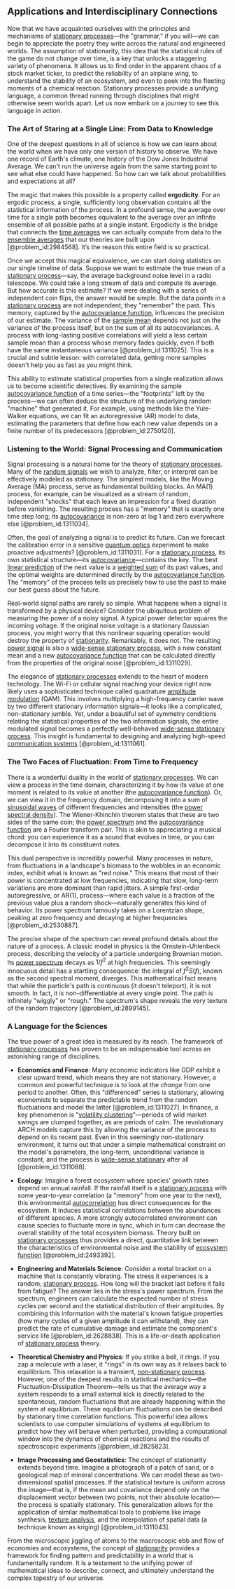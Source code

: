 ## Applications and Interdisciplinary Connections

Now that we have acquainted ourselves with the principles and mechanisms of [stationary processes](@article_id:195636)—the "grammar," if you will—we can begin to appreciate the poetry they write across the natural and engineered worlds. The assumption of stationarity, this idea that the statistical rules of the game do not change over time, is a key that unlocks a staggering variety of phenomena. It allows us to find order in the apparent chaos of a stock market ticker, to predict the reliability of an airplane wing, to understand the stability of an ecosystem, and even to peek into the fleeting moments of a chemical reaction. Stationary processes provide a unifying language, a common thread running through disciplines that might otherwise seem worlds apart. Let us now embark on a journey to see this language in action.

### The Art of Staring at a Single Line: From Data to Knowledge

One of the deepest questions in all of science is how we can learn about the world when we have only one version of history to observe. We have one record of Earth's climate, one history of the Dow Jones Industrial Average. We can't run the universe again from the same starting point to see what else could have happened. So how can we talk about probabilities and expectations at all?

The magic that makes this possible is a property called **ergodicity**. For an ergodic process, a single, sufficiently long observation contains all the statistical information of the process. In a profound sense, the average over time for a single path becomes equivalent to the average over an infinite ensemble of all possible paths at a single instant. Ergodicity is the bridge that connects the [time averages](@article_id:201819) we can actually compute from data to the [ensemble averages](@article_id:197269) that our theories are built upon [@problem_id:2984568]. It’s the reason this entire field is so practical.

Once we accept this magical equivalence, we can start doing statistics on our single timeline of data. Suppose we want to estimate the true mean of a [stationary process](@article_id:147098)—say, the average background noise level in a radio telescope. We could take a long stream of data and compute its average. But how accurate is this estimate? If we were dealing with a series of independent coin flips, the answer would be simple. But the data points in a [stationary process](@article_id:147098) are not independent; they "remember" the past. This memory, captured by the [autocovariance function](@article_id:261620), influences the precision of our estimate. The variance of the [sample mean](@article_id:168755) depends not just on the variance of the process itself, but on the sum of all its autocovariances. A process with long-lasting positive correlations will yield a less certain sample mean than a process whose memory fades quickly, even if both have the same instantaneous variance [@problem_id:1311025]. This is a crucial and subtle lesson: with correlated data, getting more samples doesn't help you as fast as you might think.

This ability to estimate statistical properties from a single realization allows us to become scientific detectives. By examining the sample [autocovariance function](@article_id:261620) of a time series—the "footprints" left by the process—we can often deduce the structure of the underlying random "machine" that generated it. For example, using methods like the Yule-Walker equations, we can fit an autoregressive (AR) model to data, estimating the parameters that define how each new value depends on a finite number of its predecessors [@problem_id:2750120].

### Listening to the World: Signal Processing and Communication

Signal processing is a natural home for the theory of [stationary processes](@article_id:195636). Many of the [random signals](@article_id:262251) we wish to analyze, filter, or interpret can be effectively modeled as stationary. The simplest models, like the Moving Average (MA) process, serve as fundamental building blocks. An MA(1) process, for example, can be visualized as a stream of random, independent "shocks" that each leave an impression for a fixed duration before vanishing. The resulting process has a "memory" that is exactly one time step long; its [autocovariance](@article_id:269989) is non-zero at lag 1 and zero everywhere else [@problem_id:1311034].

Often, the goal of analyzing a signal is to predict its future. Can we forecast the calibration error in a sensitive [quantum optics](@article_id:140088) experiment to make proactive adjustments? [@problem_id:1311031]. For a [stationary process](@article_id:147098), its own statistical structure—its [autocovariance](@article_id:269989)—contains the key. The best [linear prediction](@article_id:180075) of the next value is a [weighted sum](@article_id:159475) of its past values, and the optimal weights are determined directly by the [autocovariance function](@article_id:261620). The "memory" of the process tells us precisely how to use the past to make our best guess about the future.

Real-world signal paths are rarely so simple. What happens when a signal is transformed by a physical device? Consider the ubiquitous problem of measuring the power of a noisy signal. A typical power detector squares the incoming voltage. If the original noise voltage is a stationary Gaussian process, you might worry that this nonlinear squaring operation would destroy the property of [stationarity](@article_id:143282). Remarkably, it does not. The resulting [power signal](@article_id:260313) is also a [wide-sense stationary process](@article_id:204098), with a new constant mean and a new [autocovariance function](@article_id:261620) that can be calculated directly from the properties of the original noise [@problem_id:1311029].

The elegance of [stationary processes](@article_id:195636) extends to the heart of modern technology. The Wi-Fi or cellular signal reaching your device right now likely uses a sophisticated technique called quadrature [amplitude modulation](@article_id:265512) (QAM). This involves multiplying a high-frequency carrier wave by two different stationary information signals—it looks like a complicated, non-stationary jumble. Yet, under a beautiful set of symmetry conditions relating the statistical properties of the two information signals, the entire modulated signal becomes a perfectly well-behaved [wide-sense stationary process](@article_id:204098). This insight is fundamental to designing and analyzing high-speed [communication systems](@article_id:274697) [@problem_id:1311061].

### The Two Faces of Fluctuation: From Time to Frequency

There is a wonderful duality in the world of [stationary processes](@article_id:195636). We can view a process in the time domain, characterizing it by how its value at one moment is related to its value at another (the [autocovariance function](@article_id:261620)). Or, we can view it in the frequency domain, decomposing it into a sum of [sinusoidal waves](@article_id:187822) of different frequencies and intensities (the [power spectral density](@article_id:140508)). The Wiener-Khinchin theorem states that these are two sides of the same coin; the [power spectrum](@article_id:159502) and the [autocovariance function](@article_id:261620) are a Fourier transform pair. This is akin to appreciating a musical chord: you can experience it as a sound that evolves in time, or you can decompose it into its constituent notes.

This dual perspective is incredibly powerful. Many processes in nature, from fluctuations in a landscape's biomass to the wobbles in an economic index, exhibit what is known as "red noise." This means that most of their power is concentrated at low frequencies, indicating that slow, long-term variations are more dominant than rapid jitters. A simple first-order autoregressive, or AR(1), process—where each value is a fraction of the previous value plus a random shock—naturally generates this kind of behavior. Its power spectrum famously takes on a Lorentzian shape, peaking at zero frequency and decaying at higher frequencies [@problem_id:2530887].

The precise shape of the spectrum can reveal profound details about the nature of a process. A classic model in physics is the Ornstein-Uhlenbeck process, describing the velocity of a particle undergoing Brownian motion. Its [power spectrum](@article_id:159502) decays as $1/f^2$ at high frequencies. This seemingly innocuous detail has a startling consequence: the integral of $f^2 S(f)$, known as the second spectral moment, diverges. This mathematical fact means that while the particle's path is continuous (it doesn't teleport), it is not smooth. In fact, it is non-differentiable at every single point. The path is infinitely "wiggly" or "rough." The spectrum's shape reveals the very texture of the random trajectory [@problem_id:2899145].

### A Language for the Sciences

The true power of a great idea is measured by its reach. The framework of [stationary processes](@article_id:195636) has proven to be an indispensable tool across an astonishing range of disciplines.

*   **Economics and Finance**: Many economic indicators like GDP exhibit a clear upward trend, which means they are not stationary. However, a common and powerful technique is to look at the *change* from one period to another. Often, this "differenced" series is stationary, allowing economists to separate the predictable trend from the random fluctuations and model the latter [@problem_id:1311027]. In finance, a key phenomenon is "[volatility clustering](@article_id:145181)"—periods of wild market swings are clumped together, as are periods of calm. The revolutionary ARCH models capture this by allowing the variance of the process to depend on its recent past. Even in this seemingly non-stationary environment, it turns out that under a simple mathematical constraint on the model's parameters, the long-term, unconditional variance is constant, and the process is [wide-sense stationary](@article_id:143652) after all [@problem_id:1311088].

*   **Ecology**: Imagine a forest ecosystem where species' growth rates depend on annual rainfall. If the rainfall itself is a [stationary process](@article_id:147098) with some year-to-year correlation (a "memory" from one year to the next), this environmental [autocorrelation](@article_id:138497) has direct consequences for the ecosystem. It induces statistical correlations between the abundances of different species. A more strongly autocorrelated environment can cause species to fluctuate more in sync, which in turn can decrease the overall stability of the total ecosystem biomass. Theory built on [stationary processes](@article_id:195636) thus provides a direct, quantitative link between the characteristics of environmental noise and the stability of [ecosystem function](@article_id:191688) [@problem_id:2493392].

*   **Engineering and Materials Science**: Consider a metal bracket on a machine that is constantly vibrating. The stress it experiences is a random, [stationary process](@article_id:147098). How long will the bracket last before it fails from fatigue? The answer lies in the stress's power spectrum. From the spectrum, engineers can calculate the expected number of stress cycles per second and the statistical distribution of their amplitudes. By combining this information with the material's known fatigue properties (how many cycles of a given amplitude it can withstand), they can predict the rate of cumulative damage and estimate the component's service life [@problem_id:2628838]. This is a life-or-death application of [stationary process](@article_id:147098) theory.

*   **Theoretical Chemistry and Physics**: If you strike a bell, it rings. If you zap a molecule with a laser, it "rings" in its own way as it relaxes back to equilibrium. This relaxation is a transient, [non-stationary process](@article_id:269262). However, one of the deepest results in statistical mechanics—the Fluctuation-Dissipation Theorem—tells us that the average way a system responds to a small external kick is directly related to the spontaneous, random fluctuations that are already happening within the system at equilibrium. These equilibrium fluctuations can be described by stationary time correlation functions. This powerful idea allows scientists to use computer simulations of systems at equilibrium to predict how they will behave when perturbed, providing a computational window into the dynamics of chemical reactions and the results of spectroscopic experiments [@problem_id:2825823].

*   **Image Processing and Geostatistics**: The concept of stationarity extends beyond time. Imagine a photograph of a patch of sand, or a geological map of mineral concentrations. We can model these as two-dimensional spatial processes. If the statistical texture is uniform across the image—that is, if the mean and covariance depend only on the displacement vector between two points, not their absolute location—the process is spatially stationary. This generalization allows for the application of similar mathematical tools to problems like image synthesis, [texture analysis](@article_id:202106), and the interpolation of spatial data (a technique known as kriging) [@problem_id:1311043].

From the microscopic jiggling of atoms to the macroscopic ebb and flow of economies and ecosystems, the concept of [stationarity](@article_id:143282) provides a framework for finding pattern and predictability in a world that is fundamentally random. It is a testament to the unifying power of mathematical ideas to describe, connect, and ultimately understand the complex tapestry of our universe.